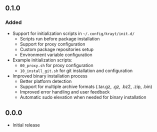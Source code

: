 ## 0.1.0

### Added

- Support for initialization scripts in `~/.config/krayt/init.d/`
  - Scripts run before package installation
  - Support for proxy configuration
  - Custom package repositories setup
  - Environment variable configuration
- Example initialization scripts:
  - `00_proxy.sh` for proxy configuration
  - `10_install_git.sh` for git installation and configuration
- Improved binary installation process
  - Better platform detection
  - Support for multiple archive formats (.tar.gz, .gz, .bz2, .zip, .bin)
  - Improved error handling and user feedback
  - Automatic sudo elevation when needed for binary installation

## 0.0.0

- Initial release
